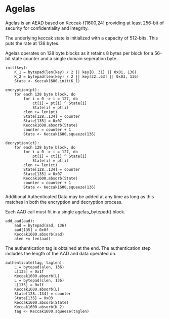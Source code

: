 # Agelas

Agelas is an AEAD based on Keccak-f[1600,24] providing at least 256-bit
of security for confidentiality and integrity.

The underlying keccak state is initialized with a capacity of 512-bits.
This puts the rate at 136 bytes.

Agelas operates on 128 byte blocks as it retains 8 bytes per block for a
56-bit state counter and a single domain seperation byte.

```
init(key):
	K_1 = bytepad(len(key) / 2 || key[0..31] || 0x01, 136)
	K_2 = bytepad(len(key) / 2 || key[32..63] || 0x03, 136)
	State <- Keccak1600.init(K_1)
```

```
encryption(pt):
	for each 128 byte block, do
		for i = 0 -> i = 127, do
			ct[i] = pt[i] ^ State[i]
			State[i] = pt[i]
		clen += len(pt)
		State[128..134] = counter
		State[135] = 0x07
		Keccak1600.absorb(State)
		counter = counter + 1
		State <- Keccak1600.squeeze(136)
```

```
decryption(ct):
	for each 128 byte block, do
		for i = 0 -> i = 127, do
			pt[i] = ct[i] ^ State[i]
			State[i] = pt[i]
		clen += len(ct)
		State[128..134] = counter
		State[135] = 0x07
		Keccak1600.absorb(State)
		counter = counter + 1
		State <- Keccak1600.squeeze(136)
```

Additional Authenticated Data may be added at any time as long as this
matches in both the encryption and decryption process.

Each AAD call must fit in a single agelas_bytepad() block.

```
add_aad(aad):
	aad = bytepad(aad, 136)
	aad[135] = 0x0f
	Keccak1600.absorb(aad)
	alen += len(aad)
```

The authentication tag is obtained at the end. The authentication step
includes the length of the AAD and data operated on.

```
authenticate(tag, taglen):
	L = bytepad(alen, 136)
	L[135] = 0x1f
	Keccak1600.absorb(L)
	L = bytepad(clen, 136)
	L[135] = 0x1f
	Keccak1600.absorb(L)
	State[128..134] = counter
	State[135] = 0x03
	Keccak1600.absorb(State)
	Keccak1600.absorb(K_2)
	tag <- Keccak1600.squeeze(taglen)
```

